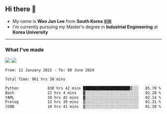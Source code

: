 ## Hi there 👋

- My name is **Woo Jun Lee** from **South Korea 🇰🇷**
- I'm currently pursuing my Master's degree in **Industrial Engineering** at **Korea University**

---

### What I've made

<a href="https://share.streamlit.io/tomtom1103/kuiai_hackathon_2022/main/JL_app.py"><img src="https://img.shields.io/badge/Journey Lee-161B22?style=for-the-badge&logo=streamlit&logoColor=FF4B4B"/></a> <a href="https://jeon-100.github.io/Dangzang/"><img src="https://img.shields.io/badge/당신을 위한 장학금, 당장!-161B22?style=for-the-badge&logo=react&logoColor=#61DAFB"/></a>

<!--START_SECTION:waka-->

```txt
From: 11 January 2022 - To: 08 June 2024

Total Time: 961 hrs 38 mins

Python             830 hrs 42 mins █████████████████████▒░░░   85.70 %
Bash               22 hrs 4 mins   ▓░░░░░░░░░░░░░░░░░░░░░░░░   02.28 %
YAML               20 hrs 42 mins  ▓░░░░░░░░░░░░░░░░░░░░░░░░   02.14 %
Prolog             12 hrs 39 mins  ▒░░░░░░░░░░░░░░░░░░░░░░░░   01.31 %
JSON               10 hrs 41 mins  ▒░░░░░░░░░░░░░░░░░░░░░░░░   01.10 %
```

<!--END_SECTION:waka-->
